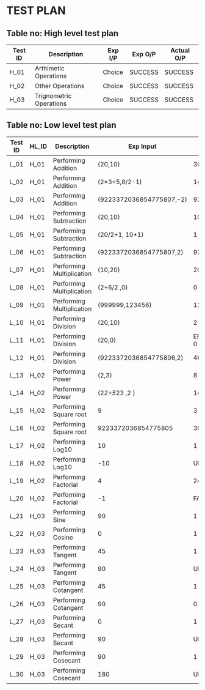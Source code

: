 # TEST PLAN

## Table no: High level test plan

| **Test ID** | **Description**                   | **Exp I/P** | **Exp O/P** | **Actual O/P** |    
|-------------|-----------------------------------|------------|-------------|----------------|
|  H_01       | Arthimetic Operations | Choice | SUCCESS | SUCCESS |
|  H_02       | Other Operations | Choice | SUCCESS | SUCCESS |
|  H_03       | Trignometric Operations | Choice| SUCCESS | SUCCESS |

## Table no: Low level test plan

| **Test ID** | **HL_ID** | **Description**   | **Exp Input** | **Exp Output** | **Actual Output** |**Type Of Test**  |    
|-------------|-----------|---------------------------|------------|-------------|----------------|------------------|
|  L_01       | H_01 | Performing Addition | (20,10) | 30 | 30 | Requirement based |
|  L_02       | H_01 | Performing Addition | (2*3+5,8/2-1) | 14 | 14 | Scenario based |
|  L_03       | H_01 | Performing Addition | (9223372036854775807,-2) | 9223372036854775805 | 9223372036854775805 | Boundary based |
|  L_04       | H_01 | Performing Subtraction | (20,10) | 10 | 10 | Requirement based |
|  L_05       | H_01 | Performing Subtraction | (20/2+1, 10*1) | 1 | 1 | Scenario based |
|  L_06       | H_01 | Performing Subtraction | (9223372036854775807,2) |  9223372036854775805 | 9223372036854775805 | Boundary based |
|  L_07       | H_01 | Performing Multiplication | (10,20) | 200 | 200 | Requirement based |
|  L_08       | H_01 | Performing Multiplication | (2+6/2 ,0) | 0 | 0 |  Scenario based |
|  L_09       | H_01 | Performing Multiplication | (999999,123456) | 123455876544 | 123455876544 | Boundary based |
|  L_10       | H_01 | Performing Division | (20,10) | 2 | 2 | Requirement based |
|  L_11       | H_01 | Performing Division | (20,0) | ERROR_DIVISION_BY_ZERO 0 | ERROR_DIVISION_BY_ZERO 0| Scenario based |
|  L_12       | H_01 | Performing Division | (9223372036854775806,2) | 4611686018427387903 | 4611686018427387903 | Boundary based |
|  L_13       | H_02 | Performing Power | (2,3) | 8 | 8 | Requirement based |
|  L_14       | H_02 | Performing Power | (2*2+5*23 ,2 ) | 14161 | 14161 | Scenario based |
|  L_15       | H_02 | Performing Square root | 9 | 3 | 3 | Requirement based |
|  L_16       | H_02 | Performing Square root | 9223372036854775805 | 3037000448 | 3037000448 | Boundary based |
|  L_17       | H_02 | Performing Log10 | 10 | 1 | 1 | Requirement based |
|  L_18       | H_02 | Performing Log10 | -10 | UNDEFINED | UNDEFINED | Boundary based |
|  L_19       | H_02 | Performing Factorial | 4 | 24 | 24 | Requirement based |
|  L_20       | H_02 | Performing Factorial | -1 | FAILURE | FAILURE |  Boundary based |
|  L_21       | H_03 | Performing Sine | 90 | 1 | 1 | Requirement based |
|  L_22       | H_03 | Performing Cosine | 0 | 1 | 1 | Requirement based |
|  L_23       | H_03 | Performing Tangent | 45 | 1 | 0.999999 | Requirement based |
|  L_24       | H_03 | Performing Tangent | 90 | UNDEFINED | UNDEFINED | Boundary based |
|  L_25       | H_03 | Performing Cotangent | 45 | 1 | 1.000001 | Requirement based |
|  L_26       | H_03 | Performing Cotangent | 90 | 0 | 0 | Requirement based |
|  L_27       | H_03 | Performing Secant | 0 | 1 | 1 | Requirement based |
|  L_28       | H_03 | Performing Secant | 90 | UNDEFINED | UNDEFINED | Boundary based |
|  L_29       | H_03 | Performing Cosecant | 90 | 1 | 1 | Requirement based |
|  L_30       | H_03 | Performing Cosecant | 180 | UNDEFINED | UNDEFINED | Boundary based |

